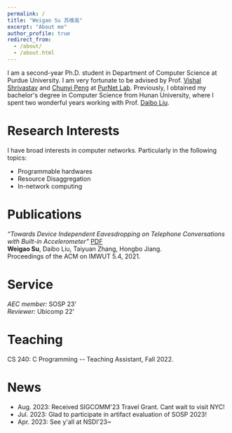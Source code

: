 ```yaml
---
permalink: /
title: "Weigao Su 苏维高"
excerpt: "About me"
author_profile: true
redirect_from: 
  - /about/
  - /about.html
---
```


I am a second-year Ph.D. student in Department of Computer Science at Purdue University. I am very fortunate to be advised by Prof. [Vishal Shrivastav](https://web.ics.purdue.edu/~vshriva/) and [Chunyi Peng](https://www.cs.purdue.edu/homes/chunyi/) at [PurNet Lab](https://gitlab.com/purnet-lab/purnet-lab.gitlab.io/-/wikis/home).
Previously, I obtained my bachelor's degree in Computer Science from Hunan University, where I spent two wonderful years working with Prof. [Daibo Liu](https://sites.google.com/site/dbliuuestc/). 
<!-- This is my [CV](https://github.com/wegul/wegul/raw/main/files/weigaosu_CV.pdf). -->

<!-- *I will join Purdue University in 2022Fall for Ph.D. study. Boiler Up!!!* -->




Research Interests
======
I have broad interests in computer networks. Particularly in the following topics:   
- Programmable hardwares  
- Resource Disaggregation  
- In-network computing  

<!-- I also have keen appetite for many other areas. Check my [personal insights](https://wegul.github.io/wegul/year-archive/) of some recent works and feel free to leave a message, I would be more than happy to share my thoughts. -->

Publications
======
*“Towards Device Independent Eavesdropping on Telephone Conversations with Built-in Accelerometer”*  [PDF](https://dl.acm.org/doi/abs/10.1145/3494969)  
**Weigao Su**, Daibo Liu, Taiyuan Zhang, Hongbo Jiang.  
Proceedings of the ACM on IMWUT 5.4, 2021.


<!-- Current Project
======  
*Optimizing Video Streaming for High-speed Rails*  
- Modeled TCP measurements in high speed rails to disclose the root cause of network degradation.
- Researched LTE behavior with worsened channel quality.
- Revisited current ABR strategies to show the underlying  deficiency.
- Designed a crowdsourcing-based video delivery framework to ensure QoE for passengers on HSR. -->

Service
=======
*AEC member:* SOSP 23'  
*Reviewer:* Ubicomp 22'  


Teaching
=========
CS 240: C Programming -- Teaching Assistant, Fall 2022.

<!-- CS 536: Data Communication And Computer Networkss -- Teaching Assistant, Spring 2023 (Pending). -->


News  
======
* Aug. 2023: Received SIGCOMM'23 Travel Grant. Cant wait to visit NYC!
* Jul. 2023: Glad to participate in artifact evaluation of SOSP 2023!
* Apr. 2023: See y'all at NSDI'23~

  
<!--* Mar. 2022: I will join PurdueCS as a Ph.D. student!-->
<!--* Oct. 2021: One paper accepted to Ubicomp 2021!   -->
